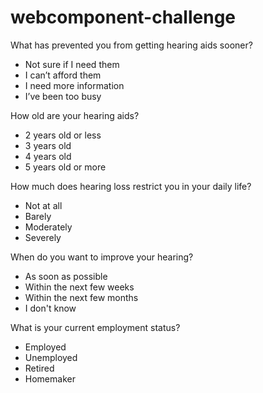 # webcomponent-challenge

What has prevented you from getting hearing aids sooner?
- Not sure if I need them
- I can’t afford them
- I need more information
- I’ve been too busy

How old are your hearing aids?
- 2 years old or less
- 3 years old
- 4 years old
- 5 years old or more

How much does hearing loss restrict you in your daily life?
- Not at all
- Barely
- Moderately
- Severely

When do you want to improve your hearing?
- As soon as possible
- Within the next few weeks
- Within the next few months
- I don't know

What is your current employment status?
- Employed
- Unemployed
- Retired
- Homemaker
